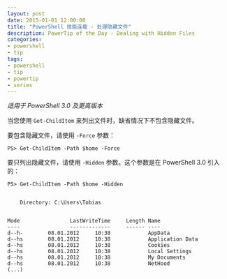 ```yaml
---
layout: post
date: 2015-01-01 12:00:00
title: "PowerShell 技能连载 - 处理隐藏文件"
description: PowerTip of the Day - Dealing with Hidden Files
categories:
- powershell
- tip
tags:
- powershell
- tip
- powertip
- series
---
```

_适用于 PowerShell 3.0 及更高版本_

当您使用 `Get-ChildItem` 来列出文件时，缺省情况下不包含隐藏文件。

要包含隐藏文件，请使用 `-Force` 参数：

    PS> Get-ChildItem -Path $home -Force

要只列出隐藏文件，请使用 `-Hidden` 参数。这个参数是在 PowerShell 3.0 引入的：

    PS> Get-ChildItem -Path $home -Hidden


        Directory: C:\Users\Tobias


    Mode                LastWriteTime     Length Name
    ----                -------------     ------ ----
    d--h-        08.01.2012     10:38            AppData
    d--hs        08.01.2012     10:38            Application Data
    d--hs        08.01.2012     10:38            Cookies
    d--hs        08.01.2012     10:38            Local Settings
    d--hs        08.01.2012     10:38            My Documents
    d--hs        08.01.2012     10:38            NetHood
    (...)

<!--本文国际来源：[Dealing with Hidden Files](http://community.idera.com/powershell/powertips/b/tips/posts/dealing-with-hidden-files)-->
